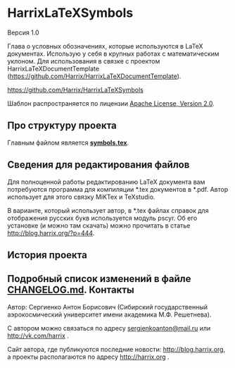 HarrixLaTeXSymbols
==================

Версия 1.0

Глава о условных обозначениях, которые используются в LaTeX документах. Использую у себя в крупных работах с математическим уклоном. Для использования в связке с проектом HarrixLaTeXDocumentTemplate (https://github.com/Harrix/HarrixLaTeXDocumentTemplate).

https://github.com/Harrix/HarrixLaTeXSymbols

Шаблон распространяется по лицензии [Apache License, Version 2.0](../master/LICENSE.txt).

Про структуру проекта
---------------------

Главным файлом является [**symbols.tex**](../master/symbols.tex).

Сведения для редактирования файлов
----------------------------------

Для полноценной работы редактированию LaTeX документа вам потребуются программа для компиляции *.tex документов в *.pdf. Автор использует для этого связку MiKTex и TeXstudio. 

В варианте, который использует автор, в *.tex файлах справок для отображения русских букв используется модуль pscyr. Об его установке (и можно там скачать) можно прочитать в статье http://blog.harrix.org/?p=444.

История проекта
---------------

Подробный список изменений в файле [CHANGELOG.md](../master/CHANGELOG.md).
Контакты
--------

Автор: Сергиенко Антон Борисович (Сибирский государственный аэрокосмический университет имени академика М.Ф. Решетнева).

С автором можно связаться по адресу sergienkoanton@mail.ru или  http://vk.com/harrix .

Сайт автора, где публикуются последние новости: http://blog.harrix.org, а проекты располагаются по адресу http://harrix.org .